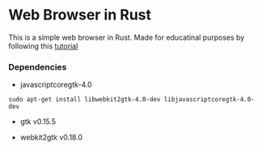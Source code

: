 # Web Browser in Rust
This is a simple web browser in Rust. Made for educatinal purposes by following this [tutorial](https://limpet.net/mbrubeck/2014/08/08/toy-layout-engine-1.html)
### Dependencies

- javascriptcoregtk-4.0

`sudo apt-get install libwebkit2gtk-4.0-dev libjavascriptcoregtk-4.0-dev`

- gtk v0.15.5

- webkit2gtk v0.18.0
